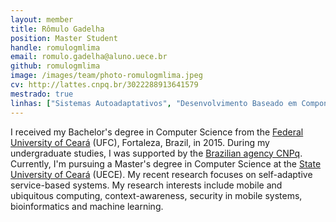 ```yaml
---
layout: member
title: Rômulo Gadelha
position: Master Student
handle: romulogmlima
email: romulo.gadelha@aluno.uece.br
github: romulogmlima
image: /images/team/photo-romulogmlima.jpeg
cv: http://lattes.cnpq.br/3022288913641579
mestrado: true
linhas: ["Sistemas Autoadaptativos", "Desenvolvimento Baseado em Componentes", "Inteligência Computacional"]
---
```


I received my Bachelor's degree in Computer Science from the [Federal University of Ceará](http://ufc.br/) (UFC), Fortaleza, Brazil, in 2015. During my undergraduate studies, I was supported by the [Brazilian agency CNPq](http://cnpq.br/). Currently, I'm pursuing a Master's degree in Computer Science at the [State University of Ceará](http://www.uece.br/uece/) (UECE). My recent research focuses on self-adaptive service-based systems. My research interests include mobile and ubiquitous computing, context-awareness, security in mobile systems, bioinformatics and machine learning.

